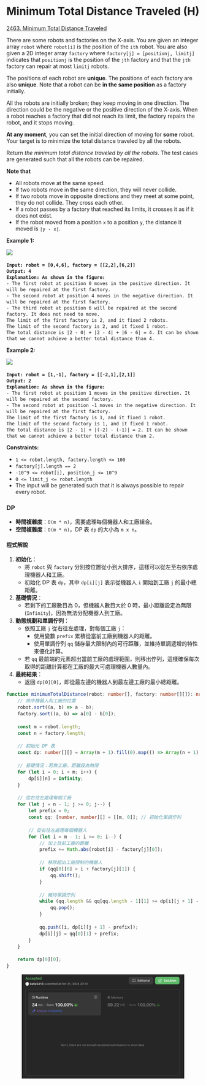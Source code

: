 # Minimum Total Distance Traveled (H)

[2463. Minimum Total Distance Traveled](https://leetcode.com/problems/minimum-total-distance-traveled/)



There are some robots and factories on the X-axis. You are given an integer array `robot` where `robot[i]` is the position of the `ith` robot. You are also given a 2D integer array `factory` where `factory[j] = [positionj, limitj]` indicates that `positionj` is the position of the `jth` factory and that the `jth` factory can repair at most `limitj` robots.

The positions of each robot are **unique**. The positions of each factory are also **unique**. Note that a robot can be **in the same position** as a factory initially.

All the robots are initially broken; they keep moving in one direction. The direction could be the negative or the positive direction of the X-axis. When a robot reaches a factory that did not reach its limit, the factory repairs the robot, and it stops moving.

**At any moment**, you can set the initial direction of moving for **some** robot. Your target is to minimize the total distance traveled by all the robots.

Return _the minimum total distance traveled by all the robots_. The test cases are generated such that all the robots can be repaired.

**Note that**

* All robots move at the same speed.
* If two robots move in the same direction, they will never collide.
* If two robots move in opposite directions and they meet at some point, they do not collide. They cross each other.
* If a robot passes by a factory that reached its limits, it crosses it as if it does not exist.
* If the robot moved from a position `x` to a position `y`, the distance it moved is `|y - x|`.

&#x20;

**Example 1:**

![](https://assets.leetcode.com/uploads/2022/09/15/example1.jpg)

<pre><code><strong>Input: robot = [0,4,6], factory = [[2,2],[6,2]]
</strong><strong>Output: 4
</strong><strong>Explanation: As shown in the figure:
</strong>- The first robot at position 0 moves in the positive direction. It will be repaired at the first factory.
- The second robot at position 4 moves in the negative direction. It will be repaired at the first factory.
- The third robot at position 6 will be repaired at the second factory. It does not need to move.
The limit of the first factory is 2, and it fixed 2 robots.
The limit of the second factory is 2, and it fixed 1 robot.
The total distance is |2 - 0| + |2 - 4| + |6 - 6| = 4. It can be shown that we cannot achieve a better total distance than 4.
</code></pre>

**Example 2:**

![](https://assets.leetcode.com/uploads/2022/09/15/example-2.jpg)

<pre><code><strong>Input: robot = [1,-1], factory = [[-2,1],[2,1]]
</strong><strong>Output: 2
</strong><strong>Explanation: As shown in the figure:
</strong>- The first robot at position 1 moves in the positive direction. It will be repaired at the second factory.
- The second robot at position -1 moves in the negative direction. It will be repaired at the first factory.
The limit of the first factory is 1, and it fixed 1 robot.
The limit of the second factory is 1, and it fixed 1 robot.
The total distance is |2 - 1| + |(-2) - (-1)| = 2. It can be shown that we cannot achieve a better total distance than 2.
</code></pre>

&#x20;

**Constraints:**

* `1 <= robot.length, factory.length <= 100`
* `factory[j].length == 2`
* `-10^9 <= robot[i], position_j <= 10^9`
* `0 <= limit_j <= robot.length`
* The input will be generated such that it is always possible to repair every robot.





### DP

* **時間複雜度**：`O(m * n)`，需要處理每個機器人和工廠組合。
* **空間複雜度**：`O(m * n)`，DP 表 `dp` 的大小為 `m x n`。

#### 程式解說

1. **初始化**：
   * 將 `robot` 與 `factory` 分別按位置從小到大排序，這樣可以從左至右依序處理機器人和工廠。
   * 初始化 DP 表 `dp`，其中 `dp[i][j]` 表示從機器人 `i` 開始到工廠 `j` 的最小總距離。
2. **基礎情況**：
   * 若剩下的工廠數目為 0，但機器人數目大於 0 時，最小距離設定為無限 (`Infinity`)，因為無法分配機器人到工廠。
3. **動態規劃和單調佇列**：
   * 依照工廠 `j` 從右往左處理，對每個工廠 `j`：
     * 使用變數 `prefix` 累積從當前工廠到機器人的距離。
     * 使用單調佇列 `qq` 儲存最大限制內的可行距離，並維持單調遞增的特性來優化計算。
   * 若 `qq` 最前端的元素超出當前工廠的處理範圍，則移出佇列，這樣確保每次取得的距離計算都在工廠的最大可處理機器人數量內。
4. **最終結果**：
   * 返回 `dp[0][0]`，即從最左邊的機器人到最左邊工廠的最小總距離。

```typescript
function minimumTotalDistance(robot: number[], factory: number[][]): number {
    // 排序機器人和工廠的位置
    robot.sort((a, b) => a - b);
    factory.sort((a, b) => a[0] - b[0]);
    
    const m = robot.length;
    const n = factory.length;
    
    // 初始化 DP 表
    const dp: number[][] = Array(m + 1).fill(0).map(() => Array(n + 1).fill(0));
    
    // 基礎情況：若無工廠，距離設為無限
    for (let i = 0; i < m; i++) {
        dp[i][n] = Infinity;
    }
    
    // 從右往左處理每個工廠
    for (let j = n - 1; j >= 0; j--) {
        let prefix = 0;
        const qq: [number, number][] = [[m, 0]]; // 初始化單調佇列
        
        // 從右往左處理每個機器人
        for (let i = m - 1; i >= 0; i--) {
            // 加上目前工廠的距離
            prefix += Math.abs(robot[i] - factory[j][0]);
            
            // 移除超出工廠限制的機器人
            if (qq[0][0] > i + factory[j][1]) {
                qq.shift();
            }
            
            // 維持單調佇列
            while (qq.length && qq[qq.length - 1][1] >= dp[i][j + 1] - prefix) {
                qq.pop();
            }
            
            qq.push([i, dp[i][j + 1] - prefix]);
            dp[i][j] = qq[0][1] + prefix;
        }
    }
    
    return dp[0][0];
}

```

<figure><img src="../.gitbook/assets/截圖 2024-10-31 晚上11.12.29.png" alt=""><figcaption></figcaption></figure>

